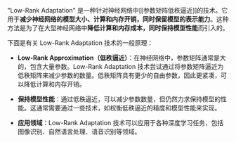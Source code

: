 "Low-Rank Adaptation" 是一种针对神经网络中[[参数矩阵低秩逼近]]的技术。它用于**减少神经网络的模型大小、计算和内存开销，同时保留模型的表示能力**。这种方法是为了在大型神经网络中**降低计算和内存成本，同时保持模型性能**而引入的。

下面是有关 Low-Rank Adaptation 技术的一般原理：

- **Low-Rank Approximation（低秩逼近）**：在神经网络中，参数矩阵通常是大的，包含大量参数。Low-Rank Adaptation 技术尝试通过将参数矩阵逼近为低秩矩阵来减少参数的数量。低秩矩阵具有更少的自由参数，因此更紧凑，可以降低计算和内存开销。
    
- **保持模型性能**：通过低秩逼近，可以减少参数数量，但仍然力求保持模型的性能。这通常需要通过一些技术，如权衡低秩逼近的精度和模型性能来实现。
    
- **应用领域**：Low-Rank Adaptation 技术可以应用于各种深度学习任务，包括图像识别、自然语言处理、语音识别等领域。